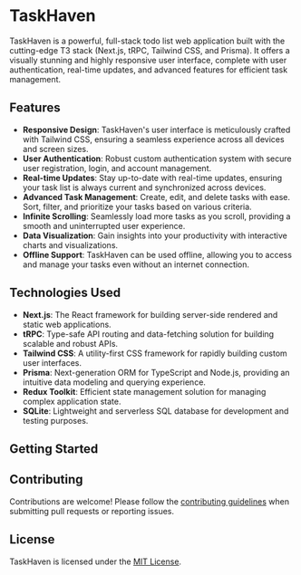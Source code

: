 # TaskHaven

TaskHaven is a powerful, full-stack todo list web application built with the cutting-edge T3 stack (Next.js, tRPC, Tailwind CSS, and Prisma). It offers a visually stunning and highly responsive user interface, complete with user authentication, real-time updates, and advanced features for efficient task management.

## Features

- **Responsive Design**: TaskHaven's user interface is meticulously crafted with Tailwind CSS, ensuring a seamless experience across all devices and screen sizes.
- **User Authentication**: Robust custom authentication system with secure user registration, login, and account management.
- **Real-time Updates**: Stay up-to-date with real-time updates, ensuring your task list is always current and synchronized across devices.
- **Advanced Task Management**: Create, edit, and delete tasks with ease. Sort, filter, and prioritize your tasks based on various criteria.
- **Infinite Scrolling**: Seamlessly load more tasks as you scroll, providing a smooth and uninterrupted user experience.
- **Data Visualization**: Gain insights into your productivity with interactive charts and visualizations.
- **Offline Support**: TaskHaven can be used offline, allowing you to access and manage your tasks even without an internet connection.

## Technologies Used

- **Next.js**: The React framework for building server-side rendered and static web applications.
- **tRPC**: Type-safe API routing and data-fetching solution for building scalable and robust APIs.
- **Tailwind CSS**: A utility-first CSS framework for rapidly building custom user interfaces.
- **Prisma**: Next-generation ORM for TypeScript and Node.js, providing an intuitive data modeling and querying experience.
- **Redux Toolkit**: Efficient state management solution for managing complex application state.
- **SQLite**: Lightweight and serverless SQL database for development and testing purposes.

## Getting Started


## Contributing

Contributions are welcome! Please follow the [contributing guidelines](CONTRIBUTING.md) when submitting pull requests or reporting issues.

## License

TaskHaven is licensed under the [MIT License](LICENSE).